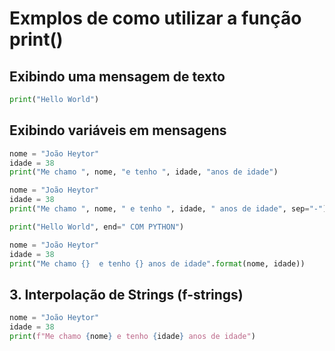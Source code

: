 # Exmplos de como utilizar a função print()

## Exibindo uma mensagem de texto
```python
print("Hello World")
```

## Exibindo variáveis em mensagens
```python
nome = "João Heytor"
idade = 38
print("Me chamo ", nome, "e tenho ", idade, "anos de idade")
```

```python
nome = "João Heytor"
idade = 38
print("Me chamo ", nome, " e tenho ", idade, " anos de idade", sep="-")
```

```python
print("Hello World", end=" COM PYTHON")
```

```python
nome = "João Heytor"
idade = 38
print("Me chamo {}  e tenho {} anos de idade".format(nome, idade))
```

## 3. Interpolação de Strings (f-strings)
```python
nome = "João Heytor"
idade = 38
print(f"Me chamo {nome} e tenho {idade} anos de idade")
```
